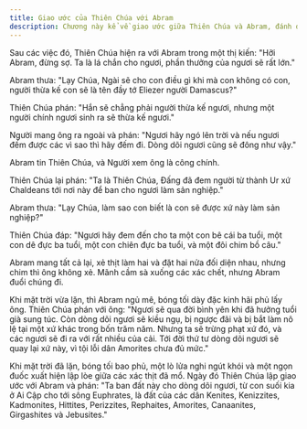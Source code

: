 ```yaml
---
title: Giao ước của Thiên Chúa với Abram
description: Chương này kể về giao ước giữa Thiên Chúa và Abram, đánh dấu bước ngoặt trong lịch sử đức tin. Thiên Chúa hứa ban phước lành, đất hứa và dòng dõi đông đảo cho Abram, khẳng định sự trung tín và kế hoạch cứu độ dành cho nhân loại qua ông.
---
```


Sau các việc đó, Thiên Chúa hiện ra với Abram trong một thị kiến: "Hỡi Abram, đừng sợ. Ta là lá chắn cho ngươi, phần thưởng của ngươi sẽ rất lớn."

Abram thưa: "Lạy Chúa, Ngài sẽ cho con điều gì khi mà con không có con, người thừa kế con sẽ là tên đầy tớ Eliezer người Damascus?"

Thiên Chúa phán: "Hắn sẽ chẳng phải người thừa kế ngươi, nhưng một người chính ngươi sinh ra sẽ thừa kế ngươi."

Người mang ông ra ngoài và phán: "Ngươi hãy ngó lên trời và nếu ngươi đếm được các vì sao thì hãy đếm đi. Dòng dõi ngươi cũng sẽ đông như vậy."

Abram tin Thiên Chúa, và Người xem ông là công chính.

Thiên Chúa lại phán: "Ta là Thiên Chúa, Đấng đã đem người từ thành Ur xứ Chaldeans tới nơi này để ban cho ngươi làm sản nghiệp."

Abram thưa: "Lạy Chúa, làm sao con biết là con sẽ được xứ này làm sản nghiệp?"

Thiên Chúa đáp: "Ngươi hãy đem đến cho ta một con bê cái ba tuổi, một con dê đực ba tuổi, một con chiên đực ba tuổi, và một đôi chim bồ câu."

Abram mang tất cả lại, xẻ thịt làm hai và đặt hai nửa đối diện nhau, nhưng chim thì ông không xẻ. Mãnh cầm sà xuống các xác chết, nhưng Abram đuổi chúng đi.

Khi mặt trời vừa lặn, thì Abram ngủ mê, bóng tối dày đặc kinh hãi phủ lấy ông. Thiên Chúa phán với ông: "Ngươi sẽ qua đời bình yên khi đã hưởng tuổi già sung túc. Còn dòng dõi ngươi sẽ kiều ngụ, bị ngược đãi và bị bắt làm nô lệ tại một xứ khác trong bốn trăm năm. Nhưng ta sẽ trừng phạt xứ đó, và các ngươi sẽ đi ra với rất nhiều của cải. Tới đời thứ tư dòng dõi ngươi sẽ quay lại xứ này, vì tội lỗi dân Amorites chưa đủ mức."

Khi mặt trời đã lặn, bóng tối bao phủ, một lò lửa nghi ngút khói và một ngọn đuốc xuất hiện lập lòe giữa các xác thịt đã mổ. Ngày đó Thiên Chúa lập giao ước với Abram và phán: "Ta ban đất này cho dòng dõi ngươi, từ con suối kia ở Ai Cập cho tới sông Euphrates, là đất của các dân Kenites, Kenizzites, Kadmonites, Hittites, Perizzites, Rephaites, Amorites, Canaanites, Girgashites và Jebusites."
